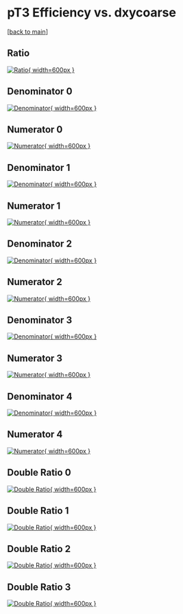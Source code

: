 # pT3 Efficiency vs. dxycoarse

[[back to main](./)]



## Ratio

[![Ratio](../mtv/var/pT3_xtr_0_0_eff_dxycoarse.png){ width=600px }](../mtv/var/pT3_xtr_0_0_eff_dxycoarse.pdf)

## Denominator 0

[![Denominator](../mtv/den/pT3_xtr_0_0_eff_dxycoarse_den0.png){ width=600px }](../mtv/den/pT3_xtr_0_0_eff_dxycoarse_den0.pdf)

## Numerator 0

[![Numerator](../mtv/num/pT3_xtr_0_0_eff_dxycoarse_num0.png){ width=600px }](../mtv/num/pT3_xtr_0_0_eff_dxycoarse_num0.pdf)

## Denominator 1

[![Denominator](../mtv/den/pT3_xtr_0_0_eff_dxycoarse_den1.png){ width=600px }](../mtv/den/pT3_xtr_0_0_eff_dxycoarse_den1.pdf)

## Numerator 1

[![Numerator](../mtv/num/pT3_xtr_0_0_eff_dxycoarse_num1.png){ width=600px }](../mtv/num/pT3_xtr_0_0_eff_dxycoarse_num1.pdf)

## Denominator 2

[![Denominator](../mtv/den/pT3_xtr_0_0_eff_dxycoarse_den2.png){ width=600px }](../mtv/den/pT3_xtr_0_0_eff_dxycoarse_den2.pdf)

## Numerator 2

[![Numerator](../mtv/num/pT3_xtr_0_0_eff_dxycoarse_num2.png){ width=600px }](../mtv/num/pT3_xtr_0_0_eff_dxycoarse_num2.pdf)

## Denominator 3

[![Denominator](../mtv/den/pT3_xtr_0_0_eff_dxycoarse_den3.png){ width=600px }](../mtv/den/pT3_xtr_0_0_eff_dxycoarse_den3.pdf)

## Numerator 3

[![Numerator](../mtv/num/pT3_xtr_0_0_eff_dxycoarse_num3.png){ width=600px }](../mtv/num/pT3_xtr_0_0_eff_dxycoarse_num3.pdf)

## Denominator 4

[![Denominator](../mtv/den/pT3_xtr_0_0_eff_dxycoarse_den4.png){ width=600px }](../mtv/den/pT3_xtr_0_0_eff_dxycoarse_den4.pdf)

## Numerator 4

[![Numerator](../mtv/num/pT3_xtr_0_0_eff_dxycoarse_num4.png){ width=600px }](../mtv/num/pT3_xtr_0_0_eff_dxycoarse_num4.pdf)

## Double Ratio 0

[![Double Ratio](../mtv/ratio/pT3_xtr_0_0_eff_dxycoarse_ratio0.png){ width=600px }](../mtv/ratio/pT3_xtr_0_0_eff_dxycoarse_ratio0.pdf)

## Double Ratio 1

[![Double Ratio](../mtv/ratio/pT3_xtr_0_0_eff_dxycoarse_ratio1.png){ width=600px }](../mtv/ratio/pT3_xtr_0_0_eff_dxycoarse_ratio1.pdf)

## Double Ratio 2

[![Double Ratio](../mtv/ratio/pT3_xtr_0_0_eff_dxycoarse_ratio2.png){ width=600px }](../mtv/ratio/pT3_xtr_0_0_eff_dxycoarse_ratio2.pdf)

## Double Ratio 3

[![Double Ratio](../mtv/ratio/pT3_xtr_0_0_eff_dxycoarse_ratio3.png){ width=600px }](../mtv/ratio/pT3_xtr_0_0_eff_dxycoarse_ratio3.pdf)


